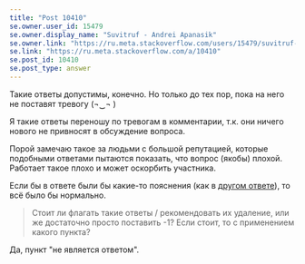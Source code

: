 ```yaml
---
title: "Post 10410"
se.owner.user_id: 15479
se.owner.display_name: "Suvitruf - Andrei Apanasik"
se.owner.link: "https://ru.meta.stackoverflow.com/users/15479/suvitruf-andrei-apanasik"
se.link: "https://ru.meta.stackoverflow.com/a/10410"
se.post_id: 10410
se.post_type: answer
---
```

<p>Такие ответы допустимы, конечно. Но только до тех пор, пока на него не поставят тревогу (¬‿¬ )</p>

<p>Я такие ответы переношу по тревогам в комментарии, т.к. они ничего нового не привносят в обсуждение вопроса. </p>

<p>Порой замечаю такое за людьми с большой репутацией, которые подобными ответами пытаются показать, что вопрос (якобы) плохой. Работает такое плохо и может оскорбить участника.</p>

<p>Если бы в ответе были бы какие-то пояснения (как в <a href="https://ru.stackoverflow.com/a/1116980/15479">другом ответе</a>), то всё было бы нормально.</p>

<blockquote>
  <p>Стоит ли флагать такие ответы / рекомендовать их удаление, или же достаточно просто поставить -1? Если стоит, то с применением какого пункта?</p>
</blockquote>

<p>Да, пункт "не является ответом".</p>
